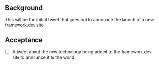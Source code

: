 ## Background

This will be the initial tweet that goes out to announce the launch of a new
framework.dev site

## Acceptance

- [ ] A tweet about the new technology being added to the framework.dev site to
      announce it to the world
